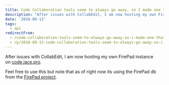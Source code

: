 ```yaml
---
title: Code Collaboration tools seem to always go away, so I made one that wont
description: "After issues with CollabEdit, I am now hosting my own FirePad instance on\_code.jace.pro.\r\n\r\nFeel free to use this but note that as of right now its using the..."
date: '2018-09-13'
tags:
  - api
redirectFrom:
  - /code-collaboration-tools-seem-to-always-go-away-so-i-made-one-that-wont/
  - /p/2018-09-13-code-collaboration-tools-seem-to-always-go-away-so-i-made-one-that-wont/
---
```


<!--StartFragment-->

After issues with CollabEdit, I am now hosting my own FirePad instance on [code.jace.pro](https://code.jace.pro/).

Feel free to use this but note that as of right now its using the FirePad db from the [FirePad project](https://firepad.io/docs/#api).

<!--EndFragment-->